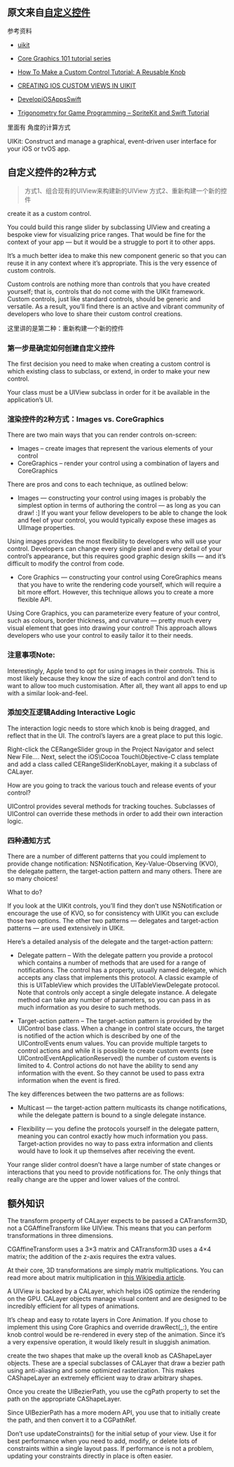 ## 原文来自[自定义控件](https://www.raywenderlich.com/2713-how-to-make-a-custom-control)

参考资料

* [uikit](https://developer.apple.com/documentation/uikit)

* [Core Graphics 101 tutorial series](https://www.raywenderlich.com/475829-core-graphics-tutorial-lines-rectangles-and-gradients)

* [How To Make a Custom Control Tutorial: A Reusable Knob](https://www.raywenderlich.com/5294-how-to-make-a-custom-control-tutorial-a-reusable-knob)

* [CREATING IOS CUSTOM VIEWS IN UIKIT](https://www.scalablepath.com/blog/creating-ios-custom-views-uikit/)

* [DevelopiOSAppsSwift](https://developer.apple.com/library/archive/referencelibrary/GettingStarted/DevelopiOSAppsSwift/ImplementingACustomControl.html)

* [Trigonometry for Game Programming – SpriteKit and Swift Tutorial](https://www.raywenderlich.com/5504-trigonometry-for-game-programming-spritekit-and-swift-tutorial-part-1-2)

里面有 角度的计算方式

UIKit: Construct and manage a graphical, event-driven user interface for your iOS or tvOS app.

## 自定义控件的2种方式

> 方式1、组合现有的UIView来构建新的UIView
> 方式2、重新构建一个新的控件

create it as a custom control.

You could build this range slider by subclassing UIView and creating a bespoke view for visualizing price ranges. That would be fine for the context of your app — but it would be a struggle to port it to other apps.

It’s a much better idea to make this new component generic so that you can reuse it in any context where it’s appropriate. This is the very essence of custom controls.

Custom controls are nothing more than controls that you have created yourself; that is, controls that do not come with the UIKit framework. Custom controls, just like standard controls, should be generic and versatile. As a result, you’ll find there is an active and vibrant community of developers who love to share their custom control creations.



这里讲的是第二种：重新构建一个新的控件

### 第一步是确定如何创建自定义控件

The first decision you need to make when creating a custom control is which existing class to subclass, or extend, in order to make your new control.

Your class must be a UIView subclass in order for it be available in the application’s UI.

### 渲染控件的2种方式：Images vs. CoreGraphics
There are two main ways that you can render controls on-screen:

* Images – create images that represent the various elements of your control
* CoreGraphics – render your control using a combination of layers and CoreGraphics

There are pros and cons to each technique, as outlined below:

* Images — constructing your control using images is probably the simplest option in terms of authoring the control — as long as you can draw! :] If you want your fellow developers to be able to change the look and feel of your control, you would typically expose these images as UIImage properties.

Using images provides the most flexibility to developers who will use your control. Developers can change every single pixel and every detail of your control’s appearance, but this requires good graphic design skills — and it’s difficult to modify the control from code.

* Core Graphics — constructing your control using CoreGraphics means that you have to write the rendering code yourself, which will require a bit more effort. However, this technique allows you to create a more flexible API.

Using Core Graphics, you can parameterize every feature of your control, such as colours, border thickness, and curvature — pretty much every visual element that goes into drawing your control! This approach allows developers who use your control to easily tailor it to their needs.

### 注意事项Note:
Interestingly, Apple tend to opt for using images in their controls. This is most likely because they know the size of each control and don’t tend to want to allow too much customisation. After all, they want all apps to end up with a similar look-and-feel.

### 添加交互逻辑Adding Interactive Logic
The interaction logic needs to store which knob is being dragged, and reflect that in the UI. The control’s layers are a great place to put this logic.

Right-click the CERangeSlider group in the Project Navigator and select New File…. Next, select the iOS\Cocoa Touch\Objective-C class template and add a class called CERangeSliderKnobLayer, making it a subclass of CALayer.

How are you going to track the various touch and release events of your control?

UIControl provides several methods for tracking touches. Subclasses of UIControl can override these methods in order to add their own interaction logic.

### 四种通知方式
There are a number of different patterns that you could implement to provide change notification: NSNotification, Key-Value-Observing (KVO), the delegate pattern, the target-action pattern and many others. There are so many choices!

What to do?

If you look at the UIKit controls, you’ll find they don’t use NSNotification or encourage the use of KVO, so for consistency with UIKit you can exclude those two options. The other two patterns — delegates and target-action patterns — are used extensively in UIKit.

Here’s a detailed analysis of the delegate and the target-action pattern:

* Delegate pattern – With the delegate pattern you provide a protocol which contains a number of methods that are used for a range of notifications. The control has a property, usually named delegate, which accepts any class that implements this protocol. A classic example of this is UITableView which provides the UITableViewDelegate protocol. Note that controls only accept a single delegate instance. A delegate method can take any number of parameters, so you can pass in as much information as you desire to such methods.

* Target-action pattern – The target-action pattern is provided by the UIControl base class. When a change in control state occurs, the target is notified of the action which is described by one of the UIControlEvents enum values. You can provide multiple targets to control actions and while it is possible to create custom events (see UIControlEventApplicationReserved) the number of custom events is limited to 4. Control actions do not have the ability to send any information with the event. So they cannot be used to pass extra information when the event is fired.

The key differences between the two patterns are as follows:

* Multicast — the target-action pattern multicasts its change notifications, while the delegate pattern is bound to a single delegate instance.

* Flexibility — you define the protocols yourself in the delegate pattern, meaning you can control exactly how much information you pass. Target-action provides no way to pass extra information and clients would have to look it up themselves after receiving the event.

Your range slider control doesn’t have a large number of state changes or interactions that you need to provide notifications for. The only things that really change are the upper and lower values of the control.


## 额外知识
The transform property of CALayer expects to be passed a CATransform3D, not a CGAffineTransform like UIView. This means that you can perform transformations in three dimensions.

CGAffineTransform uses a 3×3 matrix and CATransform3D uses a 4×4 matrix; the addition of the z-axis requires the extra values. 

At their core, 3D transformations are simply matrix multiplications. You can read more about matrix multiplication in [this Wikipedia article](https://en.wikipedia.org/wiki/Matrix_multiplication).


A UIView is backed by a CALayer, which helps iOS optimize the rendering on the GPU. CALayer objects manage visual content and are designed to be incredibly efficient for all types of animations.

It’s cheap and easy to rotate layers in Core Animation. If you chose to implement this using Core Graphics and override drawRect(_:), the entire knob control would be re-rendered in every step of the animation. Since it’s a very expensive operation, it would likely result in sluggish animation.

create the two shapes that make up the overall knob as CAShapeLayer objects. These are a special subclasses of CALayer that draw a bezier path using anti-aliasing and some optimized rasterization. This makes CAShapeLayer an extremely efficient way to draw arbitrary shapes.

Once you create the UIBezierPath, you use the cgPath property to set the path on the appropriate CAShapeLayer.

Since UIBezierPath has a more modern API, you use that to initially create the path, and then convert it to a CGPathRef.


Don’t use updateConstraints() for the initial setup of your view. Use it for best performance when you need to add, modify, or delete lots of constraints within a single layout pass. If performance is not a problem, updating your constraints directly in place is often easier.

